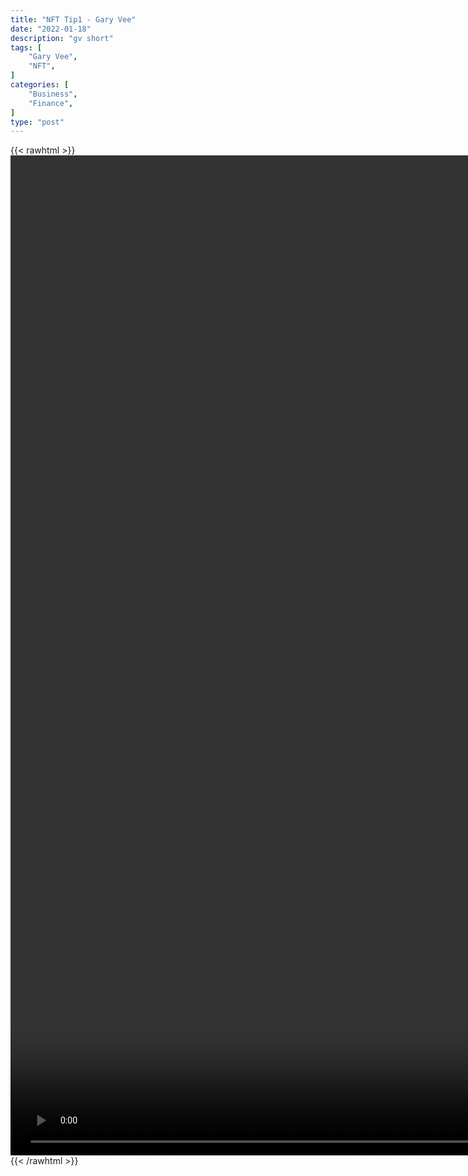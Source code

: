 ```yaml
---
title: "NFT Tip1 - Gary Vee"
date: "2022-01-18"
description: "gv short"
tags: [
    "Gary Vee",
    "NFT",
]
categories: [
    "Business",
    "Finance",
]
type: "post"
---
```

{{< rawhtml >}}
    <video style="height:40vh;width:auto" overflow="hidden" controls>
        <source src="https://clips.dev00ps.com/Gary_Vee/trading_nfts1.mp4" type="video/mp4"> 
    </video>
{{< /rawhtml >}}